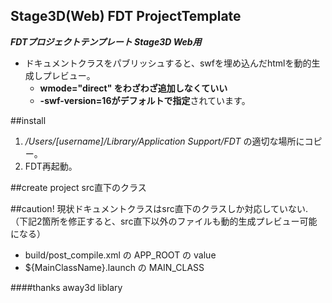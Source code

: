 ## Stage3D(Web) FDT ProjectTemplate

***FDTプロジェクトテンプレート Stage3D Web用***


+ ドキュメントクラスをパブリッシュすると、swfを埋め込んだhtmlを動的生成しプレビュー。
	+ **wmode="direct" をわざわざ追加しなくていい**
	+ **-swf-version=16がデフォルトで指定**されています。

##install

1. */Users/[username]/Library/Application Support/FDT* の適切な場所にコピー。
1. FDT再起動。



##create project
src直下のクラス


##caution!
現状ドキュメントクラスはsrc直下のクラスしか対応していない.
（下記2箇所を修正すると、src直下以外のファイルも動的生成プレビュー可能になる）

+ build/post_compile.xml の APP_ROOT の value
+ ${MainClassName}.launch の MAIN_CLASS


####thanks
away3d liblary